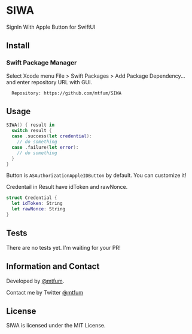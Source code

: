 # SIWA

SignIn With Apple Button for SwiftUI

## Install

### Swift Package Manager

Select Xcode menu File > Swift Packages > Add Package Dependency... and enter repository URL with GUI.

```
  Repository: https://github.com/mtfum/SIWA
```

## Usage

```swift
SIWA() { result in
  switch result {
  case .success(let credential):
    // do something
  case .failure(let error):
    // do something
  }
}
```

Button is `ASAuthorizationAppleIDButton` by default.
You can customize it!

Credentail in Result have idToken and rawNonce.
```swift
struct Credential {
  let idToken: String
  let rawNonce: String
}
```

## Tests

There are no tests yet. 
I'm waiting for your PR!

## Information and Contact

Developed by [@mtfum](https://github.com/mtfum).

Contact me by Twitter [@mtfum](https://twitter.com/mtfum)

## License

SIWA is licensed under the MIT License. 
